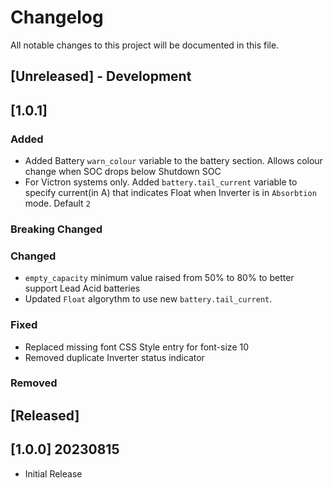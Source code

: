 
# Changelog
All notable changes to this project will be documented in this file.

## [Unreleased] - Development

## [1.0.1]
### Added
- Added Battery `warn_colour` variable to the battery section. Allows colour change when SOC drops below Shutdown SOC
- For Victron systems only. Added `battery.tail_current` variable to specify current(in A) that indicates Float when Inverter is in `Absorbtion` mode. Default `2`

### Breaking Changed

### Changed
- `empty_capacity` minimum value raised from 50% to 80% to better support Lead Acid batteries
- Updated `Float` algorythm to use new `battery.tail_current`.

### Fixed
- Replaced missing font CSS Style entry for font-size 10
- Removed duplicate Inverter status indicator

### Removed


## [Released]

## [1.0.0] 20230815
- Initial Release
